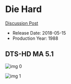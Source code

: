 # Die Hard

[Discussion Post](https://www.avsforum.com/threads/bass-eq-for-filtered-movies.2995212/post-58335828)

* Release Date: 2018-05-15
* Production Year: 1988

## DTS-HD MA 5.1

![img 0](https://i.imgur.com/ZIhhxsb.jpg)

![img 1](https://i.imgur.com/cdKJru9.jpg)

